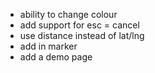  - ability to change colour
 - add support for esc = cancel
 - use distance instead of lat/lng
 - add in marker
 - add a demo page